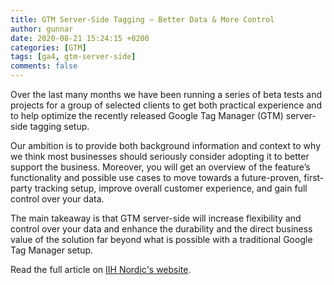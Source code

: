```yaml
---
title: GTM Server-Side Tagging – Better Data & More Control
author: gunnar
date: 2020-08-21 15:24:15 +0200
categories: [GTM]
tags: [ga4, gtm-server-side]
comments: false
---
```


Over the last many months we have been running a series of beta tests and projects for a group of selected clients to get both practical experience and to help optimize the recently released Google Tag Manager (GTM) server-side tagging setup.

Our ambition is to provide both background information and context to why we think most businesses should seriously consider adopting it to better support the business. Moreover, you will get an overview of the feature’s functionality and possible use cases to move towards a future-proven, first-party tracking setup, improve overall customer experience, and gain full control over your data.

The main takeaway is that GTM server-side will increase flexibility and control over your data and enhance the durability and the direct business value of the solution far beyond what is possible with a traditional Google Tag Manager setup.

Read the full article on [IIH Nordic's website](https://www.iihnordic.com).
